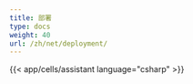 ```yaml
---
title: 部署
type: docs
weight: 40
url: /zh/net/deployment/
---
```



{{< app/cells/assistant language="csharp" >}}
